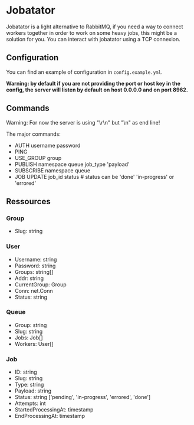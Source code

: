# Jobatator

Jobatator is a light alternative to RabbitMQ, if you need a way to connect workers together in order to work on some 
heavy jobs, this might be a solution for you. You can interact with jobatator using a TCP connexion.

## Configuration

You can find an example of configuration in `config.example.yml`.

**Warning: by default if you are not providing the port or host key in the config, the server will listen by default on host 0.0.0.0 and on port 8962.**

## Commands

Warning: For now the server is using "\r\n" but "\n" as end line!

The major commands:

- AUTH username password
- PING
- USE_GROUP group
- PUBLISH namespace queue job_type 'payload'
- SUBSCRIBE namespace queue
- JOB UPDATE job_id status # status can be 'done' 'in-progress' or 'errored'

## Ressources

### Group

- Slug: string

### User

- Username:     string
- Password:     string
- Groups:       string[]
- Addr:         string
- CurrentGroup: Group
- Conn:         net.Conn
- Status:       string

### Queue

- Group:   string
- Slug:    string
- Jobs:    Job[]
- Workers: User[]

### Job

- ID:                  string
- Slug:                string
- Type:                string
- Payload:             string
- Status:              string  ['pending', 'in-progress', 'errored', 'done']
- Attempts:            int
- StartedProcessingAt: timestamp
- EndProcessingAt:     timestamp